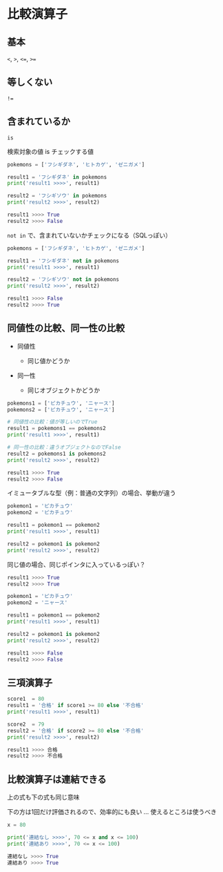 # 比較演算子

## 基本

`<`, `>`, `<=`, `>=`

## 等しくない

`!=`

## 含まれているか

`is`

検索対象の値 is チェックする値

```python
pokemons = ['フシギダネ', 'ヒトカゲ', 'ゼニガメ']

result1 = 'フシギダネ' in pokemons
print('result1 >>>>', result1)

result2 = 'フシギソウ' in pokemons
print('result2 >>>>', result2)
```

```python
result1 >>>> True
result2 >>>> False
```

`not in` で、含まれていないかチェックになる（SQLっぽい）

```python
pokemons = ['フシギダネ', 'ヒトカゲ', 'ゼニガメ']

result1 = 'フシギダネ' not in pokemons
print('result1 >>>>', result1)

result2 = 'フシギソウ' not in pokemons
print('result2 >>>>', result2)
```

```python
result1 >>>> False
result2 >>>> True
```

## 同値性の比較、同一性の比較

- 同値性

  - 同じ値かどうか

- 同一性

  - 同じオブジェクトかどうか
  
```python
pokemons1 = ['ピカチュウ', 'ニャース']
pokemons2 = ['ピカチュウ', 'ニャース']

# 同値性の比較：値が等しいのでTrue
result1 = pokemons1 == pokemons2
print('result1 >>>>', result1)

# 同一性の比較：違うオブジェクトなのでFalse
result2 = pokemons1 is pokemons2
print('result2 >>>>', result2)
```

```python
result1 >>>> True
result2 >>>> False
```

イミュータブルな型（例：普通の文字列）の場合、挙動が違う

```python
pokemon1 = 'ピカチュウ'
pokemon2 = 'ピカチュウ'

result1 = pokemon1 == pokemon2
print('result1 >>>>', result1)

result2 = pokemon1 is pokemon2
print('result2 >>>>', result2)
```

同じ値の場合、同じポインタに入っているっぽい？

```python
result1 >>>> True
result2 >>>> True
```

```python
pokemon1 = 'ピカチュウ'
pokemon2 = 'ニャース'

result1 = pokemon1 == pokemon2
print('result1 >>>>', result1)

result2 = pokemon1 is pokemon2
print('result2 >>>>', result2)
```

```python
result1 >>>> False
result2 >>>> False
```

## 三項演算子

```python
score1  = 80
result1 = '合格' if score1 >= 80 else '不合格'
print('result1 >>>>', result1)

score2  = 79
result2 = '合格' if score2 >= 80 else '不合格'
print('result2 >>>>', result2)
```

```python
result1 >>>> 合格
result2 >>>> 不合格
```

## 比較演算子は連結できる

上の式も下の式も同じ意味

下の方は1回だけ評価されるので、効率的にも良い … 使えるところは使うべき

```python
x = 80

print('連結なし >>>>', 70 <= x and x <= 100)
print('連結あり >>>>', 70 <= x <= 100)
```

```python
連結なし >>>> True
連結あり >>>> True
```
